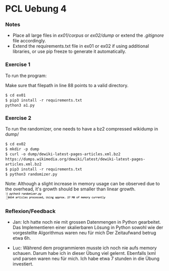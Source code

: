 # PCL Uebung 4
### Notes

* Place all large files in _ex01/corpus_ or _ex02/dump_ or extend the _.gitignore_ file accordingly.
* Extend the requirements.txt file in ex01 or ex02 if using additional libraries, or use pip freeze to generate it automatically.

### Exercise 1

To run the program:

Make sure that filepath in line 88 points to a valid directory.

```
$ cd ex01
$ pip3 install -r requirements.txt
python3 a1.py
```

### Exercise 2

To run the randomizer, one needs to have a bz2 compressed wikidump in dump/

```
$ cd ex02
$ mkdir -p dump
$ curl -o dump/dewiki-latest-pages-articles.xml.bz2 https://dumps.wikimedia.org/dewiki/latest/dewiki-latest-pages-articles.xml.bz2
$ pip3 install -r requirements.txt
$ python3 randomizer.py
```
Note: Although a slight increase in memory usage can be observed due to the overhead, it's growth should be smaller than linear growth.
![Memory Usage ex02](https://raw.githubusercontent.com/jvdassen/pcl-e4/master/assets/memory_usage_ex02.gif)


### Reflexion/Feedback

* Jan: Ich hatte noch nie mit grossen Datenmengen in Python gearbeitet. Das Implementieren einer skalierbaren Lösung in Python sowohl wie der vorgestellte Algorithmus waren neu für mich Der Zeitaufwand betrug etwa 6h.

* Luc: Während dem programmieren musste ich noch nie aufs memory schauen. Darum habe ich in dieser Übung viel gelernt. Ebenfalls lxml und parsen waren neu für mich.
Ich habe etwa 7 stunden in die Übung investiert.
